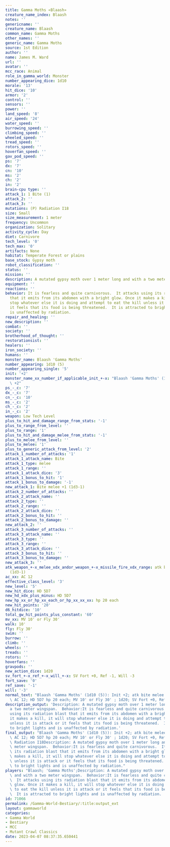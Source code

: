 ```yaml
---
title: Gamma Moths «Blaash»
creature_name_index: Blaash
notes: ''
genericname: ''
creature_name: Blaash
common_name: Gamma Moths
other_names: ''
generic_name: Gamma Moths
source: 1st Edition
author: ''
name: James M. Ward
url: ''
avatar: ''
mcc_race: Animal
role_in_gamma_world: Monster
number_appearing_dice: 1d10
morale: '13'
hit_dice: '10'
armor: '2'
control: ''
sensors: ''
power: ''
land_speed: '8'
air_speed: '24'
water_speed: ''
burrowing_speed: ''
climbing_speed: ''
wheeled_speed: ''
tread_speed: ''
rotors_speed: ''
hoverfan_speed: ''
gav_pod_speed: ''
ps: '7'
dx: '7'
cn: '10'
ms: '2'
ch: '2'
in: '2'
brain-cpu type: ''
attack_1: 1 Bite (1)
attack_2: ''
attack_3: ''
mutations: (P) Radiation I18
size: Small
size_measurement: 1 meter
frequency: Uncommon
organization: Solitary
activity_cycle: Day
diet: Carnivore
tech_level: '0'
tech_max: '0'
artifacts: None
habitat: Temperate Forest or plains
base_stock: Gypsy moth
robot_classification: ''
status: ''
mission: ''
description: A mutated gypsy moth over 1 meter long and with a two meter wingspan.
equipment: ''
reactions: ''
behavior: It is fearless and quite carnivorous.  It attacks using its radiation blast
  that it emits from its abdomen with a bright glow. Once it makes a kill, it will
  stop whatever else it is doing and attempt to eat the kill unless it is attack or
  it feels that its food is being threatened.  It is attracted to bright lights and
  is unaffected by radiation.
repair_and_healing: ''
new_description: ''
combat: ''
society: ''
brotherhood_of_thought: ''
restorationsist: ''
healers: ''
iron_society: ''
humans: ''
monster_name: Blaash 'Gamma Moths'
number_appearing: 1d10 (5)
number_appearing_single: '5'
init: '+2'
monster_name_xx_number_if_applicable_init_+-x: "Blaash 'Gamma Moths' (1d10 (5)): Init\
  \ +2"
ps_-_c: '7'
dx_-_c: '7'
cn_-_c: '10'
ms_-_c: '2'
ch_-_c: '2'
in_-_c: '2'
weapon: Low Tech Level
plus_to_hit_and_damage_range_from_stats: '-1'
plus_to_range_from_level: ''
plus_to_range: '1'
plus_to_hit_and_damage_melee_from_stats: '-1'
plus_to_melee_from_level: ''
plus_to_melee: '1'
plus_to_generic_attack_from_level: '2'
attack_1_number_of_attacks: '1'
attack_1_attack_name: Bite
attack_1_type: melee
attack_1_range: ''
attack_1_attack_dice: '3'
attack_1_bonus_to_hit: '1'
attack_1_bonus_to_damage: '-1'
new_attack_1: Bite melee +1 (1d3-1)
attack_2_number_of_attacks: ''
attack_2_attack_name: ''
attack_2_type: ''
attack_2_range: ''
attack_2_attack_dice: ''
attack_2_bonus_to_hit: ''
attack_2_bonus_to_damage: ''
new_attack_2: ''
attack_3_number_of_attacks: ''
attack_3_attack_name: ''
attack_3_type: ''
attack_3_range: ''
attack_3_attack_dice: ''
attack_3_bonus_to_hit: ''
attack_3_bonus_to_damage: ''
new_attack_3: ''
atk_weapon_+-x_melee_xdx_andor_weapon_+-x_missile_fire_xdx_range: atk bite melee +1
  (1d3-1)
ac_xx: AC 12
effective_class_level: '3'
new_level: '5'
new_hit_dice: HD 5D7
new_hd_xdx_plus_minus: HD 5D7
new_hp_xx_or_hp_xx_each_or_hp_xx_xx_xx: hp 20 each
new_hit_points: '20'
d6_hitdice: '10'
total_gw_hit_points_plus_constant: '60'
mv_xx: MV 10' or Fly 30'
walk: 10'
fly: Fly 30'
swim: ''
burrow: ''
climb: ''
wheels: ''
treads: ''
rotors: ''
hoverfans: ''
gravpods: ''
new_action_dice: 1d20
sv_fort_+-x_ref_+-x_will_+-x: SV Fort +0, Ref -1, Will -3
fort_save: '0'
ref_save: '-1'
will: '-3'
normal_text: "Blaash 'Gamma Moths' (1d10 (5)): Init +2; atk bite melee +1 (1d3-1);\
  \ AC 12; HD 5D7 hp 20 each; MV 10' or Fly 30' ; 1d20; SV Fort +0, Ref -1, Will -3"
description_output: 'Description: A mutated gypsy moth over 1 meter long and with
  a two meter wingspan.  Behavior:It is fearless and quite carnivorous.  It attacks
  using its radiation blast that it emits from its abdomen with a bright glow. Once
  it makes a kill, it will stop whatever else it is doing and attempt to eat the kill
  unless it is attack or it feels that its food is being threatened.  It is attracted
  to bright lights and is unaffected by radiation.'
final_output: "Blaash 'Gamma Moths' (1d10 (5)): Init +2; atk bite melee +1 (1d3-1);\
  \ AC 12; HD 5D7 hp 20 each; MV 10' or Fly 30' ; 1d20; SV Fort +0, Ref -1, Will -3(P)\
  \ Radiation I18Description: A mutated gypsy moth over 1 meter long and with a two\
  \ meter wingspan.  Behavior:It is fearless and quite carnivorous.  It attacks using\
  \ its radiation blast that it emits from its abdomen with a bright glow. Once it\
  \ makes a kill, it will stop whatever else it is doing and attempt to eat the kill\
  \ unless it is attack or it feels that its food is being threatened.  It is attracted\
  \ to bright lights and is unaffected by radiation."
players: "Blaash; 'Gamma Moths';Description: A mutated gypsy moth over 1 meter long\
  \ and with a two meter wingspan.  Behavior:It is fearless and quite carnivorous.\
  \  It attacks using its radiation blast that it emits from its abdomen with a bright\
  \ glow. Once it makes a kill, it will stop whatever else it is doing and attempt\
  \ to eat the kill unless it is attack or it feels that its food is being threatened.\
  \  It is attracted to bright lights and is unaffected by radiation.  |"
id: 71066
permalink: /Gamma-World-Bestiary/:title:output_ext
layout: gammaworld
categories:
- Gamma World
- Bestiary
- MCC
- Mutant Crawl Classics
date: 2023-04-07 08:37:35.650441
---
```

